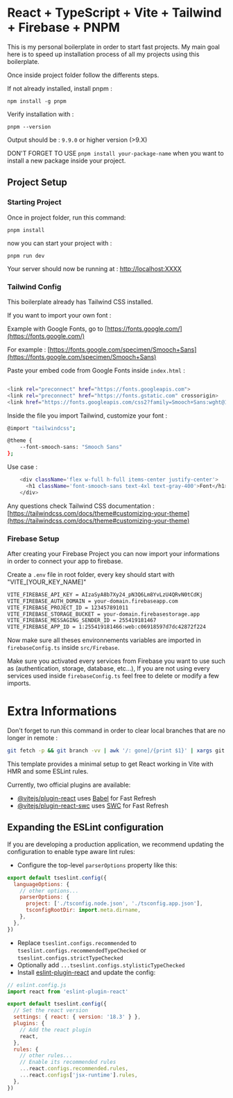 # React + TypeScript + Vite + Tailwind + Firebase + PNPM

This is my personal boilerplate in order to start fast projects. My main goal here is to speed up installation process of all my projects using this boilerplate.

Once inside project folder follow the differents steps.

If not already installed, install pnpm :

`npm install -g pnpm`

Verify installation with : 

`pnpm --version`

Output should be : 
`9.9.0` or higher version (>9.X)

DON'T FORGET TO USE `pnpm install your-package-name` when you want to install a new package inside your project.

## Project Setup
### Starting Project
Once in project folder, run this command: 

`pnpm install`

now you can start your project with : 

`pnpm run dev`

Your server should now be running at : [http://localhost:XXXX](http://localhost:XXXX/)

### Tailwind Config 

This boilerplate already has Tailwind CSS installed.

If you want to import your own font : 

Example with Google Fonts, go to [https://fonts.google.com/](https://fonts.google.com/)

For example : 
[https://fonts.google.com/specimen/Smooch+Sans](https://fonts.google.com/specimen/Smooch+Sans)

Paste your embed code from Google Fonts inside `index.html` : 
```sh

<link rel="preconnect" href="https://fonts.googleapis.com">
<link rel="preconnect" href="https://fonts.gstatic.com" crossorigin>
<link href="https://fonts.googleapis.com/css2?family=Smooch+Sans:wght@100..900&display=swap" rel="stylesheet">
```
Inside the file you import Tailwind, customize your font : 

```sh 
@import "tailwindcss";

@theme {
    --font-smooch-sans: "Smooch Sans"
};
```
Use case : 

```sh 
    <div className='flex w-full h-full items-center justify-center'>
      <h1 className='font-smooch-sans text-4xl text-gray-400'>Font</h1>
    </div>
```
Any questions check Tailwind CSS documentation :  [https://tailwindcss.com/docs/theme#customizing-your-theme](https://tailwindcss.com/docs/theme#customizing-your-theme)

### Firebase Setup

After creating your Firebase Project you can now import your informations in order to connect your app to firebase.

Create a `.env` file in root folder, every key should start with "VITE_[YOUR_KEY_NAME]" 

```sh
VITE_FIREBASE_API_KEY = AIzaSyA8b7Xy24_pN3Q6Lm8YvLzU4QRvN0tCdKj
VITE_FIREBASE_AUTH_DOMAIN = your-domain.firebaseapp.com
VITE_FIREBASE_PROJECT_ID = 123457891011
VITE_FIREBASE_STORAGE_BUCKET = your-domain.firebasestorage.app
VITE_FIREBASE_MESSAGING_SENDER_ID = 255419181467
VITE_FIREBASE_APP_ID = 1:255419181466:web:c06918597d7dc42872f224
```

Now make sure all theses environnements variables are imported in `firebaseConfig.ts` inside `src/Firebase`.

Make sure you activated every services from Firebase you want to use such as (authentication, storage, database, etc...), If you are not using every services used inside `firebaseConfig.ts` feel free to delete or modify a few imports.



# Extra Informations

Don't forget to run this command in order to clear local branches that are no longer in remote :

```sh
git fetch -p && git branch -vv | awk '/: gone]/{print $1}' | xargs git branch -d
```

This template provides a minimal setup to get React working in Vite with HMR and some ESLint rules.

Currently, two official plugins are available:

- [@vitejs/plugin-react](https://github.com/vitejs/vite-plugin-react/blob/main/packages/plugin-react/README.md) uses [Babel](https://babeljs.io/) for Fast Refresh
- [@vitejs/plugin-react-swc](https://github.com/vitejs/vite-plugin-react-swc) uses [SWC](https://swc.rs/) for Fast Refresh

## Expanding the ESLint configuration

If you are developing a production application, we recommend updating the configuration to enable type aware lint rules:

- Configure the top-level `parserOptions` property like this:

```js
export default tseslint.config({
  languageOptions: {
    // other options...
    parserOptions: {
      project: ['./tsconfig.node.json', './tsconfig.app.json'],
      tsconfigRootDir: import.meta.dirname,
    },
  },
})
```

- Replace `tseslint.configs.recommended` to `tseslint.configs.recommendedTypeChecked` or `tseslint.configs.strictTypeChecked`
- Optionally add `...tseslint.configs.stylisticTypeChecked`
- Install [eslint-plugin-react](https://github.com/jsx-eslint/eslint-plugin-react) and update the config:

```js
// eslint.config.js
import react from 'eslint-plugin-react'

export default tseslint.config({
  // Set the react version
  settings: { react: { version: '18.3' } },
  plugins: {
    // Add the react plugin
    react,
  },
  rules: {
    // other rules...
    // Enable its recommended rules
    ...react.configs.recommended.rules,
    ...react.configs['jsx-runtime'].rules,
  },
})
```
